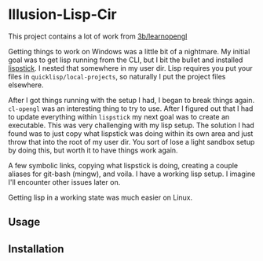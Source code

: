 # Illusion-Lisp-Cir

This project contains a lot of work from [3b/learnopengl](https://github.com/3b/learnopengl)

Getting things to work on Windows was a little bit of a nightmare. My initial goal was to get lisp running from the CLI, but I bit the bullet and installed [lispstick](http://www.iqool.de/lispstick.html). I nested that somewhere in my user dir. Lisp requires you put your files in `quicklisp/local-projects`, so naturally I put the project files elsewhere.

After I got things running with the setup I had, I began to break things again. `cl-opengl` was an interesting thing to try to use. After I figured out that I had to update everything within `lispstick` my next goal was to create an executable. This was very challenging with my lisp setup. The solution I had found was to just copy what lispstick was doing within its own area and just throw that into the root of my user dir. You sort of lose a light sandbox setup by doing this, but worth it to have things work again.

A few symbolic links, copying what lispstick is doing, creating a couple aliases for git-bash (mingw), and voila. I have a working lisp setup. I imagine I'll encounter other issues later on.

Getting lisp in a working state was much easier on Linux.

## Usage

## Installation
